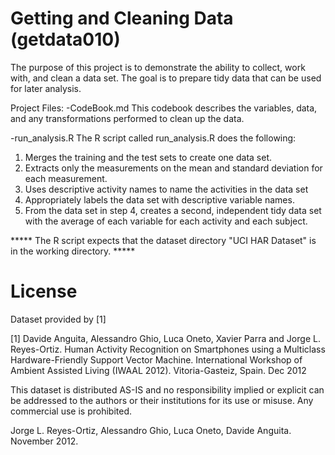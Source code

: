 # Getting and Cleaning Data (getdata010)

The purpose of this project is to demonstrate the ability to collect, work with, and clean a data set. The goal is to prepare tidy data that can be used for later analysis.

Project Files:
-CodeBook.md
This codebook describes the variables, data, and any transformations performed to clean up the data.

-run_analysis.R
The R script called run_analysis.R does the following: 
1. Merges the training and the test sets to create one data set.
2. Extracts only the measurements on the mean and standard deviation for each measurement. 
3. Uses descriptive activity names to name the activities in the data set
4. Appropriately labels the data set with descriptive variable names. 
5. From the data set in step 4, creates a second, independent tidy data set with the average of each variable for each activity and each subject.

***** The R script expects that the dataset directory "UCI HAR Dataset" is in the working directory. *****

License
=======
Dataset provided by [1]

[1] Davide Anguita, Alessandro Ghio, Luca Oneto, Xavier Parra and Jorge L. Reyes-Ortiz. Human Activity Recognition on Smartphones using a Multiclass Hardware-Friendly Support Vector Machine. International Workshop of Ambient Assisted Living (IWAAL 2012). Vitoria-Gasteiz, Spain. Dec 2012

This dataset is distributed AS-IS and no responsibility implied or explicit can be addressed to the authors or their institutions for its use or misuse. Any commercial use is prohibited.

Jorge L. Reyes-Ortiz, Alessandro Ghio, Luca Oneto, Davide Anguita. November 2012.
